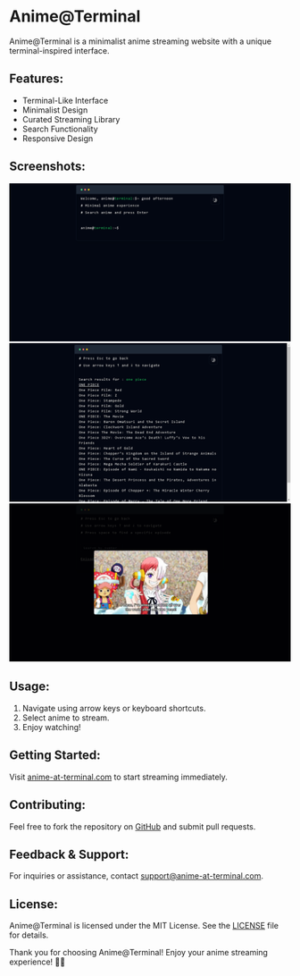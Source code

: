 # Anime@Terminal

Anime@Terminal is a minimalist anime streaming website with a unique terminal-inspired interface.

## Features:

- Terminal-Like Interface
- Minimalist Design
- Curated Streaming Library
- Search Functionality
- Responsive Design

## Screenshots:

![Screenshot 1](/public/screenshots/screenshot1.png)
![Screenshot 2](/public/screenshots/screenshot2.png)
![Screenshot 3](/public/screenshots/screenshot3.png)

## Usage:

1. Navigate using arrow keys or keyboard shortcuts.
2. Select anime to stream.
3. Enjoy watching!

## Getting Started:

Visit [anime-at-terminal.com](https://anime-at-terminal.com) to start streaming immediately.

## Contributing:

Feel free to fork the repository on [GitHub](https://github.com/anime-at-terminal) and submit pull requests.

## Feedback & Support:

For inquiries or assistance, contact support@anime-at-terminal.com.

## License:

Anime@Terminal is licensed under the MIT License. See the [LICENSE](LICENSE) file for details.

Thank you for choosing Anime@Terminal! Enjoy your anime streaming experience! 🚀🎉
